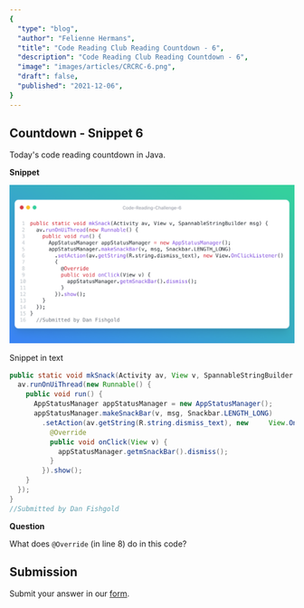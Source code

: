 ```yaml
---
{
  "type": "blog",
  "author": "Felienne Hermans",
  "title": "Code Reading Club Reading Countdown - 6",
  "description": "Code Reading Club Reading Countdown - 6",
  "image": "images/articles/CRCRC-6.png",
  "draft": false,
  "published": "2021-12-06",
}
---
```




## Countdown - Snippet 6

Today's code reading countdown in Java.

**Snippet**

![CRCRC-6](/images/articles/CRCRC-6.png)

Snippet in text

```java
public static void mkSnack(Activity av, View v, SpannableStringBuilder msg) {
  av.runOnUiThread(new Runnable() {
    public void run() {
      AppStatusManager appStatusManager = new AppStatusManager();
      appStatusManager.makeSnackBar(v, msg, Snackbar.LENGTH_LONG)
        .setAction(av.getString(R.string.dismiss_text), new 	View.OnClickListener() {
          @Override
          public void onClick(View v) {
            appStatusManager.getmSnackBar().dismiss();
          }
        }).show();
    }
  });
}
//Submitted by Dan Fishgold
```



**Question**

What does `@Override` (in line 8) do in this code?

## Submission

Submit your answer in our [form](https://forms.gle/241ak21gMu1fRada6).
